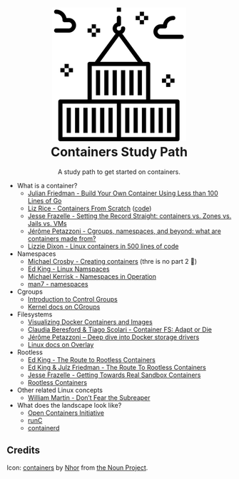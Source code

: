 <h1 align="center">
  <img src="https://raw.githubusercontent.com/gcapizzi/containers-study-path/master/icon.png">
  <br />
  Containers Study Path
</h1>

<p align="center">
  A study path to get started on containers.
</p>

- What is a container?
  * [Julian Friedman - Build Your Own Container Using Less than 100 Lines of Go](https://www.infoq.com/articles/build-a-container-golang)
  * [Liz Rice - Containers From Scratch](https://www.youtube.com/watch?v=8fi7uSYlOdc) ([code](https://github.com/lizrice/containers-from-scratch))
  * [Jesse Frazelle - Setting the Record Straight: containers vs. Zones vs. Jails vs. VMs](https://blog.jessfraz.com/post/containers-zones-jails-vms/)
  * [Jérôme Petazzoni - Cgroups, namespaces, and beyond: what are containers made from?](https://www.youtube.com/watch?v=sK5i-N34im8)
  * [Lizzie Dixon - Linux containers in 500 lines of code](https://blog.lizzie.io/linux-containers-in-500-loc.html)
- Namespaces
  * [Michael Crosby - Creating containers](http://crosbymichael.com/creating-containers-part-1.html) (thre is no part 2 🙁)
  * [Ed King - Linux Namspaces](https://medium.com/@teddyking/linux-namespaces-850489d3ccf)
  * [Michael Kerrisk - Namespaces in Operation](https://lwn.net/Articles/531114/)
  * [man7 - namespaces](http://man7.org/linux/man-pages/man7/namespaces.7.html)
- Cgroups
  * [Introduction to Control Groups](https://0xax.gitbooks.io/linux-insides/content/Cgroups/linux-cgroups-1.html)
  * [Kernel docs on CGroups](https://www.kernel.org/doc/Documentation/cgroup-v1/00-INDEX)
- Filesystems
  * [Visualizing Docker Containers and Images](http://merrigrove.blogspot.co.uk/2015/10/visualizing-docker-containers-and-images.html)
  * [Claudia Beresford & Tiago Scolari - Container FS: Adapt or Die](https://www.youtube.com/watch?v=lctMC1WNd1U)
  * [Jérôme Petazzoni – Deep dive into Docker storage drivers](https://www.youtube.com/watch?v=hk6wqNBLlxQ)
  * [Linux docs on Overlay](https://www.kernel.org/doc/Documentation/filesystems/overlayfs.txt)
- Rootless
  * [Ed King - The Route to Rootless Containers](https://www.cloudfoundry.org/blog/route-rootless-containers/)
  * [Ed King & Julz Friedman - The Route To Rootless Containers](https://www.youtube.com/watch?v=j4GO2d3YjmE)
  * [Jesse Frazelle - Getting Towards Real Sandbox Containers](https://blog.jessfraz.com/post/getting-towards-real-sandbox-containers/)
  * [Rootless Containers](https://rootlesscontaine.rs/)
- Other related Linux concepts
  * [William Martin - Don’t Fear the Subreaper](https://medium.com/@william.la.martin/dont-fear-the-subreaper-19c8127c031e)
- What does the landscape look like?
  * [Open Containers Initiative](https://www.opencontainers.org/)
  * [runC](https://github.com/opencontainers/runc)
  * [containerd](https://containerd.io/)

## Credits

Icon: [containers](https://thenounproject.com/term/containers/1455729/) by [Nhor](https://thenounproject.com/nhor) from [the Noun Project](https://thenounproject.com/).
